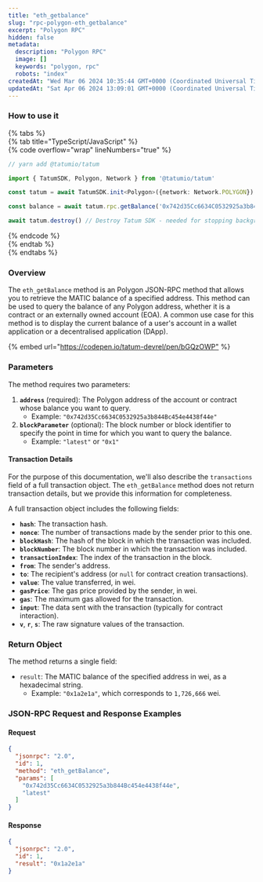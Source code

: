 ```yaml
---
title: "eth_getbalance"
slug: "rpc-polygon-eth_getbalance"
excerpt: "Polygon RPC"
hidden: false
metadata: 
  description: "Polygon RPC"
  image: []
  keywords: "polygon, rpc"
  robots: "index"
createdAt: "Wed Mar 06 2024 10:35:44 GMT+0000 (Coordinated Universal Time)"
updatedAt: "Sat Apr 06 2024 13:09:01 GMT+0000 (Coordinated Universal Time)"
---
```




### How to use it

{% tabs %}  
{% tab title="TypeScript/JavaScript" %}  
{% code overflow="wrap" lineNumbers="true" %}

```typescript
// yarn add @tatumio/tatum

import { TatumSDK, Polygon, Network } from '@tatumio/tatum'

const tatum = await TatumSDK.init<Polygon>({network: Network.POLYGON})

const balance = await tatum.rpc.getBalance('0x742d35Cc6634C0532925a3b844Bc454e4438f44e')

await tatum.destroy() // Destroy Tatum SDK - needed for stopping background jobs
```

{% endcode %}  
{% endtab %}  
{% endtabs %}

### Overview

The `eth_getBalance` method is an Polygon JSON-RPC method that allows you to retrieve the MATIC balance of a specified address. This method can be used to query the balance of any Polygon address, whether it is a contract or an externally owned account (EOA). A common use case for this method is to display the current balance of a user's account in a wallet application or a decentralised application (DApp).

{% embed url="<https://codepen.io/tatum-devrel/pen/bGQzOWP"> %}

### Parameters

The method requires two parameters:

1. **`address`** (required): The Polygon address of the account or contract whose balance you want to query.
   - Example: `"0x742d35Cc6634C0532925a3b844Bc454e4438f44e"`
2. **`blockParameter`** (optional): The block number or block identifier to specify the point in time for which you want to query the balance.
   - Example: `"latest"` or `"0x1"`

#### Transaction Details

For the purpose of this documentation, we'll also describe the `transactions` field of a full transaction object. The `eth_getBalance` method does not return transaction details, but we provide this information for completeness.

A full transaction object includes the following fields:

- **`hash`**: The transaction hash.
- **`nonce`**: The number of transactions made by the sender prior to this one.
- **`blockHash`**: The hash of the block in which the transaction was included.
- **`blockNumber`**: The block number in which the transaction was included.
- **`transactionIndex`**: The index of the transaction in the block.
- **`from`**: The sender's address.
- **`to`**: The recipient's address (or `null` for contract creation transactions).
- **`value`**: The value transferred, in wei.
- **`gasPrice`**: The gas price provided by the sender, in wei.
- **`gas`**: The maximum gas allowed for the transaction.
- **`input`**: The data sent with the transaction (typically for contract interaction).
- **`v`**, **`r`**, **`s`**: The raw signature values of the transaction.

### Return Object

The method returns a single field:

- `result`: The MATIC balance of the specified address in wei, as a hexadecimal string.
  - Example: `"0x1a2e1a"`, which corresponds to `1,726,666` wei.

### JSON-RPC Request and Response Examples

#### Request

```json
{
  "jsonrpc": "2.0",
  "id": 1,
  "method": "eth_getBalance",
  "params": [
    "0x742d35Cc6634C0532925a3b844Bc454e4438f44e",
    "latest"
  ]
}
```

#### Response

```json
{
  "jsonrpc": "2.0",
  "id": 1,
  "result": "0x1a2e1a"
}
```
